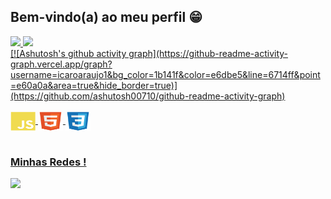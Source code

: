 ## Bem-vindo(a) ao meu perfil  😁

 <div>
   <a href="https://github.com/icaroaraujo1">
   <img height="180em" src="https://github-readme-stats.vercel.app/api?username=icaroaraujo1&show_icons=true&theme=tokyonight&include_all_commits=true&count_private=true"/>
   <img height="180em" src="https://github-readme-stats.vercel.app/api/top-langs/?username=icaroaraujo1&layout=compact&langs_count=6&theme=tokyonight"/>
</div>
     [![Ashutosh's github activity graph](https://github-readme-activity-graph.vercel.app/graph?username=icaroaraujo1&bg_color=1b141f&color=e6dbe5&line=6714ff&point=e60a0a&area=true&hide_border=true)](https://github.com/ashutosh00710/github-readme-activity-graph)
    
<div style="display: inline_block"><br>
  <img align="center" alt="Js" height="30" width="40" src="https://raw.githubusercontent.com/devicons/devicon/master/icons/javascript/javascript-plain.svg">
  <img align="center" alt="HTML" height="30" width="40" src="https://raw.githubusercontent.com/devicons/devicon/master/icons/html5/html5-original.svg">
  <img align="center" alt="CSS" height="30" width="40" src="https://raw.githubusercontent.com/devicons/devicon/master/icons/css3/css3-original.svg">
</div>
 
 <br>
 
  ### Minhas Redes !

  <div>
   <a href="https://www.linkedin.com/in/icaroaraujo1/" target="_blank"><img src="https://img.shields.io/badge/-LinkedIn-%230077B5?style=for-the-badge&logo=linkedin&logoColor=white" target="_blank"></a> 
  </div>
